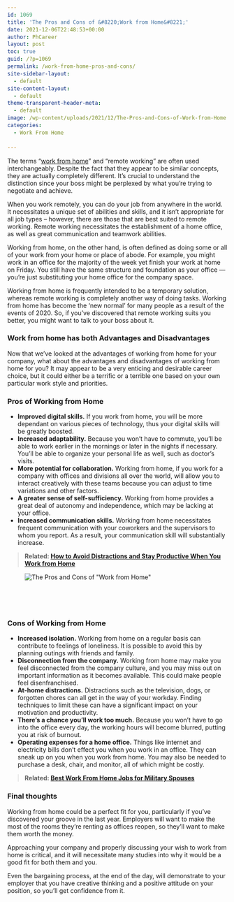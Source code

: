 ```yaml
---
id: 1069
title: 'The Pros and Cons of &#8220;Work from Home&#8221;'
date: 2021-12-06T22:48:53+00:00
author: PhCareer
layout: post
toc: true
guid: /?p=1069
permalink: /work-from-home-pros-and-cons/
site-sidebar-layout:
  - default
site-content-layout:
  - default
theme-transparent-header-meta:
  - default
image: /wp-content/uploads/2021/12/The-Pros-and-Cons-of-Work-from-Home.png
categories:
  - Work From Home
 
---
```

The terms &#8220;[work from home](/category/work-from-home/)&#8221; and &#8220;remote working&#8221; are often used interchangeably. Despite the fact that they appear to be similar concepts, they are actually completely different. It&#8217;s crucial to understand the distinction since your boss might be perplexed by what you&#8217;re trying to negotiate and achieve.

When you work remotely, you can do your job from anywhere in the world. It necessitates a unique set of abilities and skills, and it isn&#8217;t appropriate for all job types &#8211; however, there are those that are best suited to remote working. Remote working necessitates the establishment of a home office, as well as great communication and teamwork abilities.

Working from home, on the other hand, is often defined as doing some or all of your work from your home or place of abode. For example, you might work in an office for the majority of the week yet finish your work at home on Friday. You still have the same structure and foundation as your office — you&#8217;re just substituting your home office for the company space.

Working from home is frequently intended to be a temporary solution, whereas remote working is completely another way of doing tasks. Working from home has become the &#8216;new normal&#8217; for many people as a result of the events of 2020. So, if you&#8217;ve discovered that remote working suits you better, you might want to talk to your boss about it.

 

### **Work from home has both Advantages and Disadvantages**

Now that we&#8217;ve looked at the advantages of working from home for your company, what about the advantages and disadvantages of working from home for you? It may appear to be a very enticing and desirable career choice, but it could either be a terrific or a terrible one based on your own particular work style and priorities.

 

### **Pros of Working from Home**

  * **Improved digital skills.** If you work from home, you will be more dependant on various pieces of technology, thus your digital skills will be greatly boosted.
  * **Increased adaptability.** Because you won&#8217;t have to commute, you&#8217;ll be able to work earlier in the mornings or later in the nights if necessary. You&#8217;ll be able to organize your personal life as well, such as doctor&#8217;s visits.
  * **More potential for collaboration.** Working from home, if you work for a company with offices and divisions all over the world, will allow you to interact creatively with these teams because you can adjust to time variations and other factors.
  * **A greater sense of self-sufficiency.** Working from home provides a great deal of autonomy and independence, which may be lacking at your office.
  * **Increased communication skills.** Working from home necessitates frequent communication with your coworkers and the supervisors to whom you report. As a result, your communication skill will substantially increase.

 

<blockquote class="wp-block-quote">
  <p>
    <strong>Related: <a href="/how-to-avoid-distractions-and-stay-productive-when-you-work-from-home/">How to Avoid Distractions and Stay Productive When You Work from Home</a></strong>
  </p>
</blockquote>

 

<div class="wp-block-image">
  <figure class="aligncenter size-large"><img loading="lazy" width="1024" height="512" src="/wp-content/uploads/2021/12/work-from-home-1024x512.jpg" alt="The Pros and Cons of &quot;Work from Home&quot;" class="wp-image-1071" srcset="/wp-content/uploads/2021/12/work-from-home-1024x512.jpg 1024w, /wp-content/uploads/2021/12/work-from-home-300x150.jpg 300w, /wp-content/uploads/2021/12/work-from-home-768x384.jpg 768w, /wp-content/uploads/2021/12/work-from-home-1536x768.jpg 1536w, /wp-content/uploads/2021/12/work-from-home.jpg 1600w" sizes="(max-width: 1024px) 100vw, 1024px" /></figure>
</div>

<div style="height:50px" aria-hidden="true" class="wp-block-spacer">
</div>

### **Cons of Working from Home**

  * **Increased isolation.** Working from home on a regular basis can contribute to feelings of loneliness. It is possible to avoid this by planning outings with friends and family.
  * **Disconnection from the company.** Working from home may make you feel disconnected from the company culture, and you may miss out on important information as it becomes available. This could make people feel disenfranchised.
  * **At-home distractions.** Distractions such as the television, dogs, or forgotten chores can all get in the way of your workday. Finding techniques to limit these can have a significant impact on your motivation and productivity.
  * **There&#8217;s a chance you&#8217;ll work too much.** Because you won&#8217;t have to go into the office every day, the working hours will become blurred, putting you at risk of burnout.
  * **Operating expenses for a home office.** Things like internet and electricity bills don&#8217;t effect you when you work in an office. They can sneak up on you when you work from home. You may also be needed to purchase a desk, chair, and monitor, all of which might be costly.

 

<blockquote class="wp-block-quote">
  <p>
    <strong>Related: <a href="/best-work-from-home-jobs-for-military-spouses/">Best Work From Home Jobs for Military Spouses</a></strong>
  </p>
</blockquote>

 
### **Final thoughts**

Working from home could be a perfect fit for you, particularly if you&#8217;ve discovered your groove in the last year. Employers will want to make the most of the rooms they&#8217;re renting as offices reopen, so they&#8217;ll want to make them worth the money.

Approaching your company and properly discussing your wish to work from home is critical, and it will necessitate many studies into why it would be a good fit for both them and you.

Even the bargaining process, at the end of the day, will demonstrate to your employer that you have creative thinking and a positive attitude on your position, so you&#8217;ll get confidence from it.
